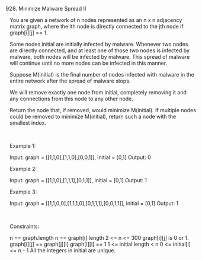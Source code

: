 928. Minimize Malware Spread II

You are given a network of n nodes represented as an n x n adjacency matrix graph, where the ith node is directly connected to the jth node if graph[i][j] == 1.

Some nodes initial are initially infected by malware. Whenever two nodes are directly connected, and at least one of those two nodes is infected by malware, both nodes will be infected by malware. This spread of malware will continue until no more nodes can be infected in this manner.

Suppose M(initial) is the final number of nodes infected with malware in the entire network after the spread of malware stops.

We will remove exactly one node from initial, completely removing it and any connections from this node to any other node.

Return the node that, if removed, would minimize M(initial). If multiple nodes could be removed to minimize M(initial), return such a node with the smallest index.

 

Example 1:

Input: graph = [[1,1,0],[1,1,0],[0,0,1]], initial = [0,1]
Output: 0


Example 2:

Input: graph = [[1,1,0],[1,1,1],[0,1,1]], initial = [0,1]
Output: 1


Example 3:

Input: graph = [[1,1,0,0],[1,1,1,0],[0,1,1,1],[0,0,1,1]], initial = [0,1]
Output: 1


 

Constraints:

n == graph.length
n == graph[i].length
2 <= n <= 300
graph[i][j] is 0 or 1.
graph[i][j] == graph[j][i]
graph[i][i] == 1
1 <= initial.length < n
0 <= initial[i] <= n - 1
All the integers in initial are unique.